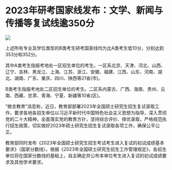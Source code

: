 # 2023年研考国家线发布：文学、新闻与传播等复试线逾350分

![](https://inews.gtimg.com/news_bt/Oz6jTzdeESMYHJxgAzhYFD3QP2tVoIVj3n4RvZLPheUJsAA/1000)

上述所有专业及学位类型的B类考生研考国家线均为比A类考生低10分，分别达到353分和352分。

其中A类考生指报考地处一区招生单位的考生。一区系北京、天津、河北、山西、辽宁、吉林、黑龙江、上海、江苏、浙江、安徽、福建、江西、山东、河南、湖北、湖南、广东、重庆、四川、陕西等21省(市)。

B类考生指报考地处二区招生单位的考生。二区系内蒙古、广西、海南、贵州、云南、西藏、甘肃、青海、宁夏、新疆等10省(区)。

“微言教育”消息称，近日，教育部部署2023年全国硕士研究生招生复试录取工作，要求各地各招生单位以习近平新时代中国特色社会主义思想为指导，深入贯彻党的二十大精神，全面落实党的教育方针，坚持综合评价、择优录取，严格规范执行招生政策，切实做好2023年硕士研究生招生复试录取各项工作，确保公平公正。

教育部同时发布《2023年全国硕士研究生招生考试考生进入复试的初试成绩基本要求》（国家分数线）。根据《2023年全国硕士研究生招生工作管理规定》，各招生单位将在国家分数线的基础上，自主确定并公布本单位考生进入复试的初试成绩要求及其他学术要求。

